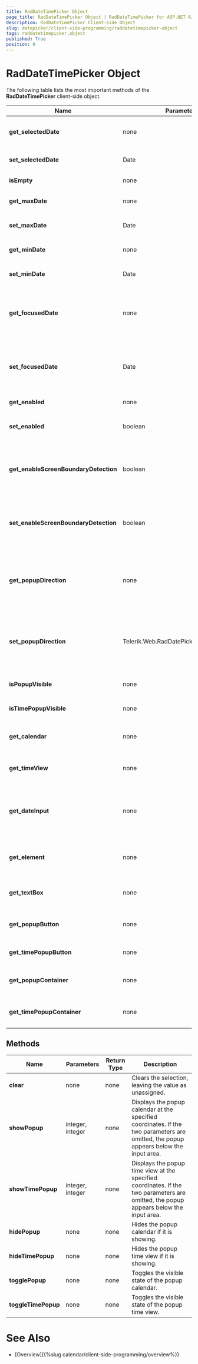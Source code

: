 ```yaml
---
title: RadDateTimePicker Object
page_title: RadDateTimePicker Object | RadDateTimePicker for ASP.NET AJAX Documentation
description: RadDateTimePicker Client-side Object
slug: datepicker/client-side-programming/raddatetimepicker-object
tags: raddatetimepicker,object
published: True
position: 0
---
```


# RadDateTimePicker Object



The following table lists the most important methods of the **RadDateTimePicker** client-side object.




| Name | Parameters | Return Type | Description |
| ------ | ------ | ------ | ------ |
| **get_selectedDate** |none|Date|Returns the selected date and time, or null if no date is selected.|
| **set_selectedDate** |Date|none|Assigns the value of the date/time picker.|
| **isEmpty** |none|boolean|Returns **true** if the value is unassigned.|
| **get_maxDate** |none|Date|Returns the latest dateand time the user can select.|
| **set_maxDate** |Date|none|Sets the latest date and time the user can select.|
| **get_minDate** |none|Date|Returns the earliest date and time the user can select.|
| **set_minDate** |Date|none|Sets the earliest date and time the user can select.|
| **get_focusedDate** |none|Date|Returns the date that determines the view the popup calendar uses when the value of the date/time picker is not assigned.|
| **set_focusedDate** |Date|none|Sets the date that determines the view the popup calendar uses when the value of the date/time picker is not assigned.|
| **get_enabled** |none|boolean|Gets whether the control is enabled.|
| **set_enabled** |boolean|none|Sets whether the control is enabled and operable by the user.|
| **get_enableScreenBoundaryDetection** |boolean|none|Gets whether the control switches the popup direction automatically, depending on the proximity of the page boundaries.|
| **set_enableScreenBoundaryDetection** |boolean|none|Sets whether the control switches the popup direction automatically, depending on the proximity of the page boundaries.|
| **get_popupDirection** |none|Telerik.Web.RadDatePickerPopupDirection|Gets the (default) popup direction of the calendar and timeview popups. This property is related to the screen boundary detection.|
| **set_popupDirection** |Telerik.Web.RadDatePickerPopupDirection|none|Sets the (default) popup direction of the calendar and timeview popups. This property is related to the screen boundary detection.|
| **isPopupVisible** |none|boolean|Returns whether the popup calendar is visible.|
| **isTimePopupVisible** |none|boolean|Returns whether the popup time view is visible.|
| **get_calendar** |none|RadCalendar|Returns a reference to the client object for the popup calendar.|
| **get_timeView** |none|RadTimeView|Returns a reference to the client object for the popup time view.|
| **get_dateInput** |none|RadDateInput|Returns a reference to the client object for the input area. For details on using this object, see the **RadInput** documentation.|
| **get_element** |none|HTML element|Returns the DOM element for the entire **RadDateTimePicker** control.|
| **get_textBox** |none|HTML element|Returns the DOM element for the text box that implements the input area.|
| **get_popupButton** |none|HTML element|Returns the DOM element for the calendar popup button.|
| **get_timePopupButton** |none|HTML element|returns the DOM element for the time popup button.|
| **get_popupContainer** |none|HTML element|Returns the DOM element for the <DIV> that contains the popup calendar.|
| **get_timePopupContainer** |none|HTML element|Returns the DOM element for the <DIV> that contains the popup time view.|

## Methods


| Name | Parameters | Return Type | Description |
| ------ | ------ | ------ | ------ |
| **clear** |none|none|Clears the selection, leaving the value as unassigned.|
| **showPopup** |integer, integer|none|Displays the popup calendar at the specified coordinates. If the two parameters are omitted, the popup appears below the input area.|
| **showTimePopup** |integer, integer|none|Displays the popup time view at the specified coordinates. If the two parameters are omitted, the popup appears below the input area.|
| **hidePopup** |none|none|Hides the popup calendar if it is showing.|
| **hideTimePopup** |none|none|Hides the popup time view if it is showing.|
| **togglePopup** |none|none|Toggles the visible state of the popup calendar.|
| **toggleTimePopup** |none|none|Toggles the visible state of the popup time view.|

# See Also

 * [Overview]({%slug calendar/client-side-programming/overview%})
